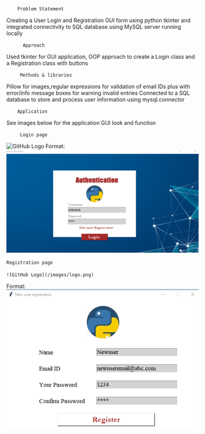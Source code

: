         Problem Statement

Creating a User Login and Registration GUI form using python tkinter and integrated connectivity to SQL database using MySQL server running locally 

          Approach

Used tkinter for GUI application, OOP approach to create a Login class and a Registration class with buttons

         Methods & libraries

Pillow for images,regular expressions for validation of email IDs plus with error/info message boxes for warning invalid entries
Connected to a SQL database to store and process user information using mysql.connector 

        Application

See images below for the application GUI look and function

         Login page
         
![GitHub Logo](/images/logo.png)
Format: ![Alt Text](https://github.com/AbhishekatGithub/Abhishek1996/blob/main/MyProjects/GUI_LoginSystem_with_Tkinter/Login%20image.png?raw=true)

    Registration page
    
    ![GitHub Logo](/images/logo.png)
Format: ![Alt Text](https://github.com/AbhishekatGithub/Abhishek1996/blob/main/MyProjects/GUI_LoginSystem_with_Tkinter/Register%20image.png?raw=true)
